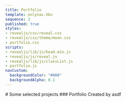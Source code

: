```yaml
---
title: Portfolio
template: onlynav.hbs
sequence: 2
published: true
styles:
- revealjs/css/reveal.css
- revealjs/css/theme/moon.css
- portfolio.css
scripts:
- revealjs/lib/js/head.min.js
- revealjs/js/reveal.js
- revealjs/lib/js/classList.js
- portfolio.js
navCustom:
  backgroundColor: "#000"
  backgroundAlpha: 0.1
---
```


<div class="reveal"><div class="slides"><section data-markdown>
# Some selected projects
### Portfolio
Created by asdf
</section></div></div>